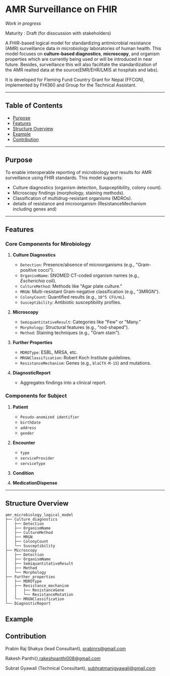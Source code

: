 # AMR Surveillance on FHIR

*Work in progress*

Maturity : Draft  (for disscussion with stakeholders)


A FHIR-based logical model for standardizing antimicrobial resistance (AMR) surveillance data in microbiology laboratories of human health. This model focuses on **culture-based diagnostics**, **microscopy**, and organism properties which are currently being used or will be introduced in near future. Besides, surveillance this will also facilitate the standardization of the AMR realted data at the source(EMR/EHR/LMIS at hospitals and labs). 

It is developed for Fleming Fund Country Grant for Nepal (FFCGN), implemented by FHI360 and Group for the Technical Assistant. 

---

## Table of Contents
- [Purpose](#purpose)
- [Features](#features)
- [Structure Overview](#structure-overview)
- [Example](#example)
- [Contribution](#contributing)

---

## Purpose
To enable interoperable reporting of microbiology test results for AMR surveillance using FHIR standards. This model supports:
- Culture diagnostics (organism detection, Suspceptibility, colony count).
- Microscopy findings (morphology, staining methods).
- Classification of multidrug-resistant organisms (MDROs).
- details of resistance and microorganism (ResistanceMechanism including genes and)

---

## Features
### Core Components for Mirobiology
1. **Culture Diagnostics**
   - `Detection`: Presence/absence of microorganisms (e.g., "Gram-positive cocci").
   - `OrganismName`: SNOMED CT-coded organism names (e.g., *Escherichia coli*).
   - `CultureMethod`: Methods like "Agar plate culture."
   - `MRGN`: Multi-resistant Gram-negative classification (e.g., "3MRGN").
   - `ColonyCount`: Quantified results (e.g., `10^5 CFU/mL`).
   - `Susceptibility`: Antibiotic susceptibility profiles.

2. **Microscopy**
   - `SemiquantitativeResult`: Categories like "Few" or "Many."
   - `Morphology`: Structural features (e.g., "rod-shaped").
   - `Method`: Staining techniques (e.g., "Gram stain").

3. **Further Properties**
   - `MDROType`: ESBL, MRSA, etc.
   - `MRGNClassification`: Robert Koch Institute guidelines.
   - `ResistanceMechanism`: Genes (e.g., `blaCTX-M-15`) and mutations.

4. **DiagnosticReport**
   - Aggregates findings into a clinical report.

### Components for Subject 
1. **Patient**
    - `Pesudo-anomized identifier`
    - `birthDate`
    - `address`
    - `gender`

2. **Encounter**
    - `type`
    - `serviceProvider`
    - `serviceType`

3. **Condition**

4. **MedicationDispense**
---

## Structure Overview
```text
amr_microbiology_logical_model
├── Culture_diagnostics
│   ├── Detection
│   ├── OrganismName
│   ├── CultureMethod
│   ├── MRGN
│   ├── ColonyCount
│   └── Susceptibility
├── Microscopy
│   ├── Detection
│   ├── OrganismName
│   ├── SemiquantitativeResult
│   ├── Method
│   └── Morphology
├── Further_properties
│   ├── MDROType
│   ├── Resistance_mechanism
│   │   ├── ResistanceGene
│   │   └── ResistanceMutation
│   └── MRGNClassification
└── DiagnosticReport
```
## Example

## Contribution

Prabin Raj Shakya (lead Consultant), prabinrs@gmail.com

Rakesh Panthi(),rakeshpanthi008@gmail.com

Subrat Gyawali (Technical Consultant), subhratmanigyawali@gmail.com